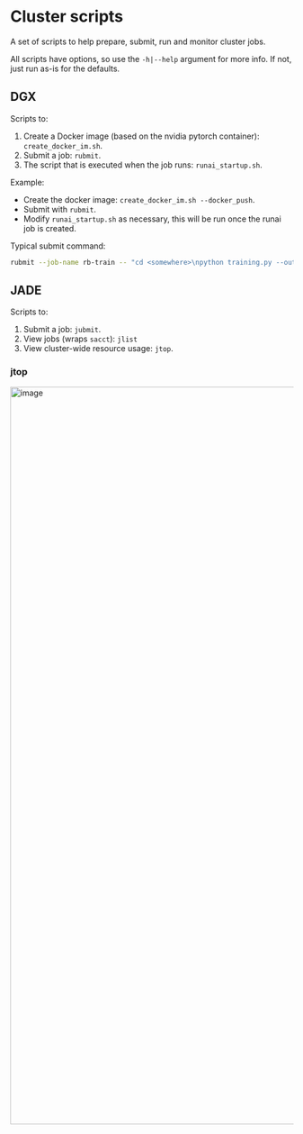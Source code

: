 # Cluster scripts

A set of scripts to help prepare, submit, run and monitor cluster jobs.

All scripts have options, so use the `-h|--help` argument for more info. If not, just run as-is for the defaults. 

## DGX

Scripts to:

1. Create a Docker image (based on the nvidia pytorch container): `create_docker_im.sh`.
2. Submit a job: `rubmit`.
3. The script that is executed when the job runs: `runai_startup.sh`.

Example:

- Create the docker image: `create_docker_im.sh --docker_push`.
- Submit with `rubmit`.
- Modify `runai_startup.sh` as necessary, this will be run once the runai job is created.

Typical submit command:

```bash
rubmit --job-name rb-train -- "cd <somewhere>\npython training.py --output_model model.pt"
```

## JADE

Scripts to:

1. Submit a job: `jubmit`.
2. View jobs (wraps `sacct`): `jlist`
3. View cluster-wide resource usage: `jtop`.

### jtop
<img width="1310" alt="image" src="https://user-images.githubusercontent.com/33289025/200618471-f3c6de7d-07ab-4fef-8f16-79217112d72f.png">

